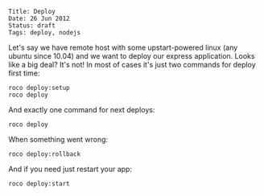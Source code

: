     Title: Deploy
    Date: 26 Jun 2012
    Status: draft
    Tags: deploy, nodejs

Let's say we have remote host with some upstart-powered linux (any ubuntu since
10.04) and we want to deploy our express application. Looks like a big deal?
It's not! In most of cases it's just two commands for deploy first time:

    roco deploy:setup
    roco deploy

And exactly one command for next deploys:

    roco deploy

When something went wrong:

    roco deploy:rollback

And if you need just restart your app:

    roco deploy:start

